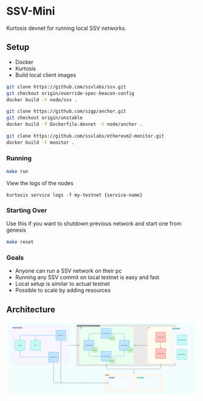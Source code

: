 # SSV-Mini
Kurtosis devnet for running local SSV networks.

## Setup
- Docker
- Kurtosis
- Build local client images

```bash
git clone https://github.com/ssvlabs/ssv.git
git checkout origin/override-spec-beacon-config
docker build -t node/ssv . 
```
```bash
git clone https://github.com/sigp/anchor.git
git checkout origin/unstable
docker build -f Dockerfile.devnet -t node/anchor . 
```
```bash
git clone https://github.com/ssvlabs/ethereum2-monitor.git
docker build -t monitor . 
```


### Running 

```bash
make run
```

View the logs of the nodes
```
kurtosis service logs -f my-testnet {service-name}
```

### Starting Over

Use this if you want to shutdown previous network and start one from genesis

```bash
make reset
```

### Goals 

- Anyone can run a SSV network on their pc
- Running any SSV commit on local testnet is easy and fast
- Local setup is similar to actual testnet
- Possible to scale by adding resources

## Architecture
![Architecture](./docs/architecture.png)